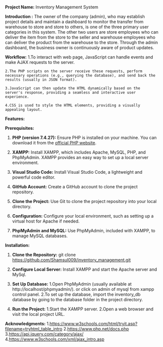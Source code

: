 **Project Name:** Inventory Management System

**Introduction :** The owner of the company (admin), who may establish project details and maintain a dashboard to monitor the transfer from warehouse to store and store to others, is one of the three primary user categories in this system. The other two users are store employees who can deliver the item from the store to the seller and warehouse employees who can deliver the product from the warehouse to the store. Through the admin dashboard, the business owner is continuously aware of product updates.

**Workflow:**
    1.To interact with web page, JavaScript can handle events and make AJAX requests to the server.

    2.The PHP scripts on the server receive these requests, perform necessary operations (e.g., querying the database), and send back the results (usually in JSON format).

    3.JavaScript can then update the HTML dynamically based on the server's response, providing a seamless and interactive user experience.

    4.CSS is used to style the HTML elements, providing a visually appealing layout.


**Features:**
    

**Prerequisites:**

1. **PHP (version 7.4.27):**
   Ensure PHP is installed on your machine. You can download it from the [official PHP website](https://www.php.net/downloads.php).

2. **XAMPP:**
   Install XAMPP, which includes Apache, MySQL, PHP, and PhpMyAdmin. XAMPP provides an easy way to set up a local server environment.

3. **Visual Studio Code:**
   Install Visual Studio Code, a lightweight and powerful code editor.

4. **GitHub Account:**
   Create a GitHub account to clone the project repository.

5. **Clone the Project:**
   Use Git to clone the project repository into your local directory.

6. **Configuration:**
   Configure your local environment, such as setting up a virtual host for Apache if needed.

7. **PhpMyAdmin and MySQL:**
   Use PhpMyAdmin, included with XAMPP, to manage MySQL databases.


**Installation:**

1. **Clone the Repository:** 
git clone https://github.com/Shamsul009/inventory_management.git
    
2. **Configure Local Server:** 
Install XAMPP and start the Apache server and MySql.

3. **Set Up Database:**
    1.Open PhpMyAdmin (usually available at http://localhost/phpmyadmin/). or click on admin of mysql from xampp control panel.
    2.To set up the database, import the inventory_db database by going to the database folder in the project directory.

4. **Run the Project:**
    1.Start the XAMPP server.
    2.Open a web browser and visit the local project URL.

**Acknowledgments:**
    1.https://www.w3schools.com/html/tryit.asp?filename=tryhtml_table_intro
    2.https://www.php.net/docs.php
    3.https://api.jquery.com/category/ajax/
    4.https://www.w3schools.com/xml/ajax_intro.asp

